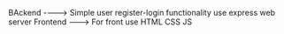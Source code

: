 BAckend ----> Simple user register-login functionality use express web server
Frontend ---> For front use HTML CSS JS

